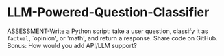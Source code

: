 # LLM-Powered-Question-Classifier
ASSESSMENT-Write a Python script: take a user question, classify it as `factual`, `opinion', or 'math', and return a response. Share code on GitHub. Bonus: How would you add API/LLM support?
